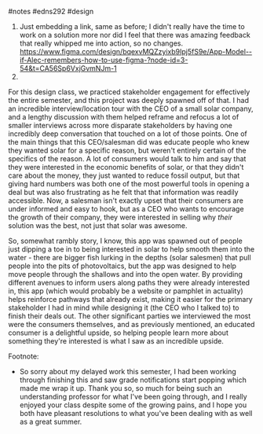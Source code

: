 #notes #edns292  #design 



1. Just embedding a link, same as before; I didn't really have the time to work on a solution more nor did I feel that there was amazing feedback that really whipped me into action, so no changes. https://www.figma.com/design/bqexvMQZzyixb9Ipj5fS9e/App-Model--if-Alec-remembers-how-to-use-figma-?node-id=3-54&t=CA56Sp6VxjGvmNJm-1
2. 
For this design class, we practiced stakeholder engagement for effectively the entire semester, and this project was deeply spawned off of that. I had an incredible interview/location tour with the CEO of a small solar company, and a lengthy discussion with them helped reframe and refocus a lot of smaller interviews across more disparate stakeholders by having one incredibly deep conversation that touched on a lot of those points. One of the main things that this CEO/salesman did was educate people who knew they wanted solar for a specific reason, but weren't entirely certain of the specifics of the reason. A lot of consumers would talk to him and say that they were interested in the economic benefits of solar, or that they didn't care about the money, they just wanted to reduce fossil output, but that giving hard numbers was both one of the most powerful tools in opening a deal but was also frustrating as he felt that that information was readily accessible. Now, a salesman isn't exactly upset that their consumers are under informed and easy to hook, but as a CEO who wants to encourage the growth of their company, they were interested in selling why *their* solution was the best, not just that solar was awesome.
		   
 So, somewhat rambly story, I know, this app was spawned out of people just dipping a toe in to being interested in solar to help smooth them into the water - there are bigger fish lurking in the depths (solar salesmen) that pull people into the pits of photovoltaics, but the app was designed to help move people through the shallows and into the open water. By providing different avenues to inform users along paths they were already interested in, this app (which would probably be a website or pamphlet in actuality) helps reinforce pathways that already exist, making it easier for the primary stakeholder I had in mind while designing it (the CEO who I talked to) to finish their deals out. The other significant parties we interviewed the most were the consumers themselves, and as previously mentioned, an educated consumer is a delightful upside, so helping people learn more about something they're interested is what I saw as an incredible upside. 



Footnote:
- So sorry about my delayed work this semester, I had been working through finishing this and saw grade notifications start popping which made me wrap it up. Thank you so, so much for being such an understanding professor for what I've been going through, and I really enjoyed your class despite some of the growing pains, and I hope you both have pleasant resolutions to what you've been dealing with as well as a great summer. 